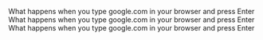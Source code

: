 What happens when you type google.com in your browser and press Enter 
What happens when you type google.com in your browser and press Enter
What happens when you type google.com in your browser and press Enter
